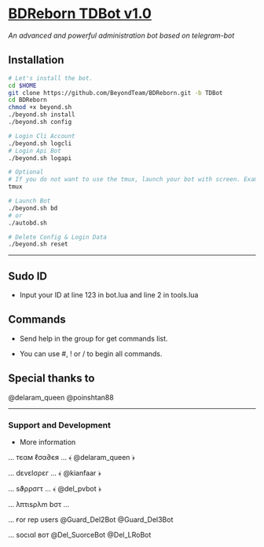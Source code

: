 # [BDReborn TDBot v1.0](https://telegram.me/BDreborn)

*An advanced and powerful administration bot based on telegram-bot*

## Installation

```sh
# Let's install the bot.
cd $HOME
git clone https://github.com/BeyondTeam/BDReborn.git -b TDBot
cd BDReborn
chmod +x beyond.sh
./beyond.sh install
./beyond.sh config

# Login Cli Account
./beyond.sh logcli
# Login Api Bot
./beyond.sh logapi

# Optional
# If you do not want to use the tmux, launch your bot with screen. Example: screen ./autobd.sh
tmux

# Launch Bot
./beyond.sh bd
# or
./autobd.sh

# Delete Config & Login Data
./beyond.sh reset
```

* * *

## Sudo ID
* Input your ID at line 123 in bot.lua and line 2 in tools.lua

## Commands

* Send help in the group for get commands list.

* You can use #, ! or / to begin all commands.



## Special thanks to

@delaram_queen
@poinshtan88
* * *

### Support and Development

* More information 

… тєαм ℓσα∂єя …
﴾ @delaram_queen ﴿

… dεvεlσρεг …
﴾ @kianfaar ﴿

… sϑρρσгτ …
﴾ @del_pvbot ﴿

… λπτιsρλm bστ …

... ғor rep υѕerѕ
@Guard_Del2Bot
@Guard_Del3Bot

... ѕocιαl вoт
@Del_SuorceBot
@Del_LRoBot
